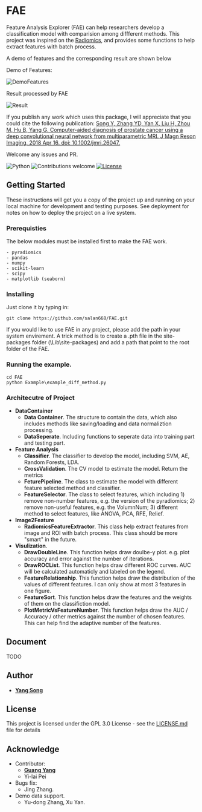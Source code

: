 # FAE

Feature Analysis Explorer (FAE) can help researchers develop a classification model with comparision among diffferent methods. This project was inspired on the [Radiomics](http://www.radiomics.io/), and provides some functions to help extract features with batch process.

A demo of features and the corresponding result are shown below

Demo of Features:

![DemoFeatures](https://github.com/salan668/FAE/blob/master/Example/DemoFeatures.png)

Result processed by FAE

![Result](https://github.com/salan668/FAE/blob/master/Example/Result.png)

If you publish any work which uses this package, I will appreciate that you could cite the following publication: [Song Y, Zhang YD, Yan X, Liu H, Zhou M, Hu B, Yang G, Computer-aided diagnosis of prostate cancer using a deep convolutional neural network from multiparametric MRI. J Magn Reson Imaging. 2018 Apr 16. doi: 10.1002/jmri.26047.](https://www.ncbi.nlm.nih.gov/pubmed/29659067) 

Welcome any issues and PR. 

![Python](https://img.shields.io/badge/python-v3.6-blue.svg)
![Contributions welcome](https://img.shields.io/badge/contributions-welcome-orange.svg)
[![License](https://img.shields.io/badge/license-GPL3.0-blue.svg)](https://www.gnu.org/licenses/gpl-3.0.en.html)

## Getting Started
These instructions will get you a copy of the project up and running on your local machine for development and testing purposes. See deployment for notes on how to deploy the project on a live system.

### Prerequisties
The below modules must be installed first to make the FAE work. 

```
- pyradiomics
- pandas
- numpy
- scikit-learn
- scipy
- matplotlib (seaborn)
```

### Installing
Just clone it by typing in:

```
git clone https://github.com/salan668/FAE.git
```
If you would like to use FAE in any project, please add the path in your system envirement. A trick method is to create a .pth file in the site-packages folder (<Your own python folder>\Lib\site-packages) and add a path that point to the root folder of the FAE.

### Running the example. 
```
cd FAE
python Example\example_diff_method.py
```

### Architecutre of Project 
- **DataContainer**
    - **Data Container**. The structure to contain the data, which also includes methods like saving/loading and data normaliztion processing. 
    - **DataSeperate**. Including functions to seperate data into training part and testing part. 
- **Feature Analysis**
    - **Classifier**. The classifier to develop the model, including SVM, AE, Random Forests, LDA. 
    - **CrossValidation**. The CV model to estimate the model. Return the metrics
    - **FeturePipeline**. The class to estimate the model with different feature selected method and classifier. 
    - **FeatureSelector**. The class to select features, which including 1) remove non-number features, e.g. the version of the pyradiomics; 2) remove non-useful features, e.g. the VolumnNum; 3) different method to select features, like ANOVA, PCA, RFE, Relief. 
- **Image2Feature**
    - **RadiomicsFeatureExtractor**. This class help extract features from image and ROI with batch process. This class should be more "smart" in the future. 
- **Visulization**. 
    - **DrawDoubleLine**. This function helps draw doulbe-y plot. e.g. plot accuracy and error against the number of iterations.
    - **DrawROCList**. This function helps draw different ROC curves. AUC will be calculated automaticly and labeled on the legend. 
    - **FeatureRelationship**. This function helps draw the distribution of the values of different features. I can only show at most 3 features in one figure. 
    - **FeatureSort**. This function helps draw the features and the weights of them on the classifiction model. 
    - **PlotMetricVsFeatureNumber**. This function helps draw the AUC / Accuracy / other metrics against the number of chosen features. This can help find the adaptive number of the features. 

## Document
TODO

## Author
- [**Yang Song**](https://github.com/salan668)

## License 
This project is licensed under the GPL 3.0 License - see the [LICENSE.md](https://github.com/salan668/FAE/blob/master/LICENSE) file for details

## Acknowledge
- Contributor:
    - [**Guang Yang**](https://github.com/yg88)
    - Yi-lai Pei
- Bugs fix:
    - Jing Zhang. 
- Demo data support. 
    - Yu-dong Zhang, Xu Yan. 
